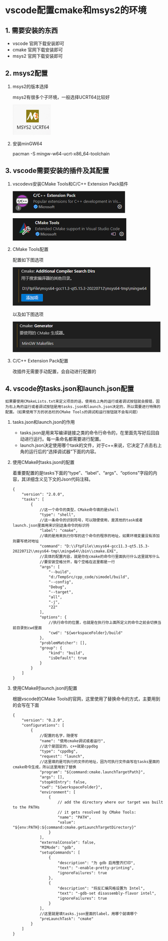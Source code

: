 # vscode配置cmake和msys2的环境

## 1. 需要安装的东西

* vscode 官网下载安装即可
* cmake 官网下载安装即可
* msys2 官网下载安装即可

## 2. msys2配置

1. msys2的版本选择

    msys2有很多个子环境，一般选择UCRT64比较好
    
    ![Alt text](image-4.png)


2. 安装minGW64

    pacman -S mingw-w64-ucrt-x86_64-toolchain

## 3. vscode需要安装的插件及其配置

1. vscodevs安装CMake Tools和C/C++ Extension Pack插件

    ![Alt text](image.png)

    ![Alt text](image-1.png)

2. CMake Tools配置

    配置如下图选项
    
    ![Alt text](image-2.png)

    以及如下图选项

    ![Alt text](image-3.png)

3. C/C++ Extension Pack配置

    改插件无需要手动配置，会自动进行配置的

## 4. vscode的tasks.json和launch.json配置

    如果要使用CMakeLists.txt来定义项目的话，使用右上角的运行或者调试按钮就会报错，因为右上角的运行或者调试按钮是用tasks.json和launch.json决定的，所以需要进行特殊的配置。（如果使用下方的状态栏的CMake Tools的调试和运行按钮就不会有问题）

1. tasks.json和launch.json的作用

    * tasks.json是用来写编译链接之类的命令行命令的，在里面先写好后回自动进行运行。每一条命名都需要进行配置。
    * launch.json决定使用哪个task的文件，对于c++来说，它决定了点击右上角的运行后的“选择调试器”下面的内容。 

2. 使用CMake时tasks.json的配置

    着重要配置的是tasks下面的“type”、“label”、“args”、“options”字段的内容，其详细含义见下文的Json代码注释。

    ~~~
    {
        "version": "2.0.0",
        "tasks": [
            {
                //这一个命令的类型，CMake命令填的是shell
                "type": "shell", 
                //这一条命令的识别符号，可以随便使用，是其他的task或者launch.json里面用来识别这条命令的标识符
                "label": "cmake", 
                //填的是用来执行你写的这个命令的程序的地址，如果环境变量没有添加则要写绝对地址
                "command": "D:\\FtpFile\\msys64-gcc11.3-qt5.15.3-20220712\\msys64-tmp\\mingw64\\bin\\cmake.EXE",
                //具体的配置内容，就是你在cmake的命令行里面执行什么这里就写什么
                //要安装空格分开，每个空格在这里都是一行
                "args": [
                    "--build",
                    "d:/TempSrc/cpp_code/simodel/build",
                    "--config",
                    "Debug",
                    "--target",
                    "all",
                    "-j",
                    "22"
                ],
                "options": {
                    //执行命令的位置，也就是在执行你上面所定义的命令之前会切换当前目录到cwd里面
                    "cwd": "${workspaceFolder}/build"
                },
                "problemMatcher": [],
                "group": {
                    "kind": "build",
                    "isDefault": true
                }
            }
        ]
    }
    ~~~

3. 使用CMake时launch.json的配置

    根据vscode的CMake Tools的官网，这里使用了替换命令的方式，主要用到的会写在下面
   
    ~~~
    {
        "version": "0.2.0",
        "configurations": [
            {
                //配置的名字，随便写
                "name": "使用cmake调试或者运行",
                //这个是固定的，c++就是cppdbg
                "type": "cppdbg",
                "request": "launch",
                //这里填的是可执行的文件的地址，因为可执行文件由写在tasks里面的cmake命令生成，所以这里用到了替换
                "program": "${command:cmake.launchTargetPath}",
                "args": [],
                "stopAtEntry": false,
                "cwd": "${workspaceFolder}",
                "environment": [
                    {
                        // add the directory where our target was built to the PATHs
                        // it gets resolved by CMake Tools:
                        "name": "PATH",
                        "value": "${env:PATH}:${command:cmake.getLaunchTargetDirectory}"
                    }
                ],
                "externalConsole": false,
                "MIMode": "gdb",
                "setupCommands": [
                    {
                        "description": "为 gdb 启用整齐打印",
                        "text": "-enable-pretty-printing",
                        "ignoreFailures": true
                    },
                    {
                        "description": "将反汇编风格设置为 Intel",
                        "text": "-gdb-set disassembly-flavor intel",
                        "ignoreFailures": true
                    }
                ],
                //这里就是填tasks.json里面的label，用哪个就填哪个
                "preLaunchTask": "cmake"
            }
        ]
    }
    ~~~
